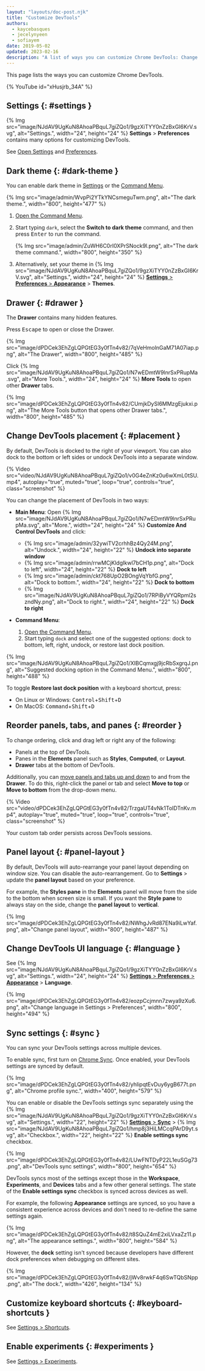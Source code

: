 ```yaml
---
layout: "layouts/doc-post.njk"
title: "Customize DevTools"
authors:
  - kaycebasques
  - jecelynyeen
  - sofiayem
date: 2019-05-02
updated: 2023-02-16
description: "A list of ways you can customize Chrome DevTools: Change theme, placement, panel order, language, and more."
---
```


This page lists the ways you can customize Chrome DevTools.

{% YouTube id="xHusjrb_34A" %}

## Settings {: #settings }

{% Img src="image/NJdAV9UgKuN8AhoaPBquL7giZQo1/9gzXiTYY0nZzBxGI6KrV.svg", alt="Settings.", width="24", height="24" %} **Settings** > **Preferences** contains many options for customizing DevTools.

See [Open Settings](/docs/devtools/settings/#open) and [Preferences](/docs/devtools/settings/preferences/).

## Dark theme {: #dark-theme }

You can enable dark theme in [Settings](/docs/devtools/settings/) or the [Command Menu](/docs/devtools/command-menu/).

{% Img src="image/admin/WvpPi2YTkYNCsmeguTwm.png", alt="The dark theme.", width="800", height="477" %}

1.  [Open the Command Menu](/docs/devtools/command-menu).
1.  Start typing `dark`, select the **Switch to dark theme** command, and then press
    <kbd>Enter</kbd> to run the command.

    {% Img src="image/admin/ZuWH6C0rI0XPrSNock9l.png", alt="The dark theme command.", width="800", height="350" %}
1.  Alternatively, set your theme in {% Img src="image/NJdAV9UgKuN8AhoaPBquL7giZQo1/9gzXiTYY0nZzBxGI6KrV.svg", alt="Settings.", width="24", height="24" %} [**Settings** > **Preferences** > **Appearance**](/docs/devtools/settings/preferences/#appearance) > **Themes**.

## Drawer {: #drawer }

The **Drawer** contains many hidden features.

Press <kbd>Escape</kbd> to open or close the Drawer.

{% Img src="image/dPDCek3EhZgLQPGtEG3y0fTn4v82/7qVeHmolnGaM71A07iap.png", alt="The Drawer", width="800", height="485" %}

Click {% Img src="image/NJdAV9UgKuN8AhoaPBquL7giZQo1/N7wEDmtW9lnrSxPRupMa.svg", alt="More Tools.", width="24", height="24" %} **More Tools** to open other **Drawer**
tabs.

{% Img src="image/dPDCek3EhZgLQPGtEG3y0fTn4v82/CUmjkDySI6MMzgEjukxi.png", alt="The More Tools button that opens other Drawer tabs.", width="800", height="485" %}

## Change DevTools placement {: #placement }

By default, DevTools is docked to the right of your viewport. You can also dock to the bottom or left sides or undock DevTools into a separate window.

{% Video src="video/NJdAV9UgKuN8AhoaPBquL7giZQo1/v0G4eZnKz0u6wXmL0tSU.mp4", autoplay="true", muted="true", loop="true", controls="true", class="screenshot" %}

You can change the placement of DevTools in two ways:

- **Main Menu**: Open {% Img src="image/NJdAV9UgKuN8AhoaPBquL7giZQo1/N7wEDmtW9lnrSxPRupMa.svg", alt="More.", width="24", height="24" %} **Customize And Control DevTools** and click:
  - {% Img src="image/admin/32ywiTV2crhhBz4Qy24M.png", alt="Undock.", width="24", height="22" %} **Undock into separate window**
  - {% Img src="image/admin/rrwMCjKldgIkwl7bCH1p.png", alt="Dock to left", width="24", height="22" %} **Dock to left**
  - {% Img src="image/admin/ckt768UpO2BOngVqYbfG.png", alt="Dock to bottom.", width="24", height="22" %} **Dock to bottom** 
  - {% Img src="image/NJdAV9UgKuN8AhoaPBquL7giZQo1/7RPiByVYQRpml2szndNy.png", alt="Dock to right.", width="24", height="22" %} **Dock to right**
- **Command Menu**:

  1. [Open the Command Menu](/docs/devtools/command-menu).
  1. Start typing `dock` and select one of the suggested options: dock to bottom, left, right, undock, or restore last dock position.

{% Img src="image/NJdAV9UgKuN8AhoaPBquL7giZQo1/XIBCqmxgj9jcRbSxgrqJ.png", alt="Suggested docking option in the Command Menu.", width="800", height="488" %}

To toggle **Restore last dock position** with a keyboard shortcut, press:

- On Linux or Windows: <kbd>Control</kbd>+<kbd>Shift</kbd>+<kbd>D</kbd>
- On MacOS: <kbd>Command</kbd>+<kbd>Shift</kbd>+<kbd>D</kbd>

## Reorder panels, tabs, and panes {: #reorder }

To change ordering, click and drag left or right any of the following:

- Panels at the top of DevTools.
- Panes in the **Elements** panel such as **Styles**, **Computed**, or **Layout**.
- **Drawer** tabs at the bottom of DevTools.

Additionally, you can [move panels and tabs up and down](/blog/new-in-devtools-87/#moveable-tools) to and from the **Drawer**. To do this, right-click the panel or tab and select **Move to top** or **Move to bottom** from the drop-down menu.

{% Video src="video/dPDCek3EhZgLQPGtEG3y0fTn4v82/TrzgaUT4vNk1ToIDTnKv.mp4", autoplay="true", muted="true", loop="true", controls="true", class="screenshot" %}

Your custom tab order persists across DevTools sessions.

## Panel layout {: #panel-layout }

By default, DevTools will auto-rearrange your panel layout depending on window size. You can disable the auto-rearrangement. Go to **Settings** > update the **panel layout** based on your preference. 

For example, the **Styles pane** in the **Elements** panel will move from the side to the bottom when screen size is small. If you want the **Style pane** to always stay on the side, change the **panel layout** to **vertical**.

{% Img src="image/dPDCek3EhZgLQPGtEG3y0fTn4v82/NWhgJvRd87ENa9iLwYaf.png", alt="Change panel layout", width="800", height="487" %}


## Change DevTools UI language {: #language }

See {% Img src="image/NJdAV9UgKuN8AhoaPBquL7giZQo1/9gzXiTYY0nZzBxGI6KrV.svg", alt="Settings.", width="24", height="24" %} [**Settings** > **Preferences** > **Appearance**](/docs/devtools/settings/preferences/#appearance) > **Language**.

{% Img src="image/dPDCek3EhZgLQPGtEG3y0fTn4v82/eozpCcjmnn7zwya9zXu6.png", alt="Change language in Settings > Preferences", width="800", height="494" %}


## Sync settings {: #sync }

You can sync your DevTools settings across multiple devices.

To enable sync, first turn on [Chrome Sync](https://support.google.com/chrome/answer/185277). Once enabled, your DevTools settings are synced by default.

{% Img src="image/dPDCek3EhZgLQPGtEG3y0fTn4v82/yhIipqtEvDuy6ygB677t.png", alt="Chrome profile sync.", width="400", height="579" %}

You can enable or disable the DevTools settings sync separately using the {% Img src="image/NJdAV9UgKuN8AhoaPBquL7giZQo1/9gzXiTYY0nZzBxGI6KrV.svg", alt="Settings.", width="22", height="22" %} [**Settings** > **Sync**](/docs/devtools/settings/preferences/#sync) > {% Img src="image/NJdAV9UgKuN8AhoaPBquL7giZQo1/hmp8j3HiLMCcqPArD9yt.svg", alt="Checkbox.", width="22", height="22" %} **Enable settings sync** checkbox.

{% Img src="image/dPDCek3EhZgLQPGtEG3y0fTn4v82/LUwFNTDyP22L1euSGg73.png", alt="DevTools sync settings", width="800", height="654" %}

DevTools syncs most of the settings except those in the **Workspace**, **Experiments**, and **Devices** tabs and a few other general settings. The state of the **Enable settings sync** checkbox is synced across devices as well.

For example, the following **Appearance** settings are synced, so you have a consistent experience across devices and don't need to re-define the same settings again.

{% Img src="image/dPDCek3EhZgLQPGtEG3y0fTn4v82/t8SQuZ4mE2xiLVxaZz11.png", alt="The appearance settings.", width="800", height="584" %}

However, the **dock** setting isn't synced because developers have different dock preferences when debugging on different sites.

{% Img src="image/dPDCek3EhZgLQPGtEG3y0fTn4v82/jWv8rwkF4q6SwTQbSNpp.png", alt="The dock.", width="426", height="134" %}


## Customize keyboard shortcuts {: #keyboard-shortcuts }

See [Settings > Shortcuts](/docs/devtools/settings/#shortcuts).

## Enable experiments {: #experiments }

See [Settings > Experiments](/docs/devtools/settings/#experiments).
